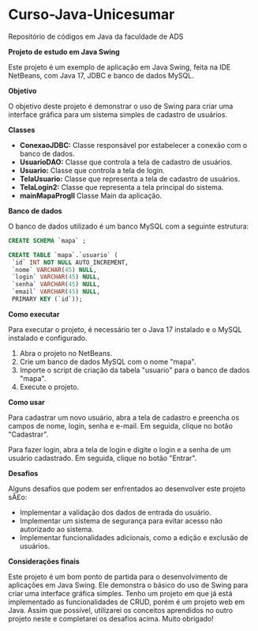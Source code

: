 # Curso-Java-Unicesumar
Repositório de códigos em Java da faculdade de ADS

**Projeto de estudo em Java Swing**

Este projeto é um exemplo de aplicação em Java Swing, feita na IDE NetBeans, com Java 17, JDBC e banco de dados MySQL.

**Objetivo**

O objetivo deste projeto é demonstrar o uso de Swing para criar uma interface gráfica para um sistema simples de cadastro de usuários.

**Classes**

* **ConexaoJDBC:** Classe responsável por estabelecer a conexão com o banco de dados.
* **UsuarioDAO:** Classe que controla a tela de cadastro de usuários.
* **Usuario:** Classe que controla a tela de login.
* **TelaUsuario:** Classe que representa a tela de cadastro de usuários.
* **TelaLogin2:** Classe que representa a tela principal do sistema.
* **mainMapaProgll** Classe Main da aplicação.

**Banco de dados**

O banco de dados utilizado é um banco MySQL com a seguinte estrutura:

```sql
CREATE SCHEMA `mapa` ;

CREATE TABLE `mapa`.`usuario` (
 `id` INT NOT NULL AUTO_INCREMENT,
 `nome` VARCHAR(45) NULL,
 `login` VARCHAR(45) NULL,
 `senha` VARCHAR(45) NULL,
 `email` VARCHAR(45) NULL,
 PRIMARY KEY (`id`));
```

**Como executar**

Para executar o projeto, é necessário ter o Java 17 instalado e o MySQL instalado e configurado.

1. Abra o projeto no NetBeans.
2. Crie um banco de dados MySQL com o nome "mapa".
3. Importe o script de criação da tabela "usuario" para o banco de dados "mapa".
4. Execute o projeto.

**Como usar**

Para cadastrar um novo usuário, abra a tela de cadastro e preencha os campos de nome, login, senha e e-mail. Em seguida, clique no botão "Cadastrar".

Para fazer login, abra a tela de login e digite o login e a senha de um usuário cadastrado. Em seguida, clique no botão "Entrar".

**Desafios**

Alguns desafios que podem ser enfrentados ao desenvolver este projeto sÃ£o:

* Implementar a validação dos dados de entrada do usuário.
* Implementar um sistema de segurança para evitar acesso não autorizado ao sistema.
* Implementar funcionalidades adicionais, como a edição e exclusão de usuários.

**Considerações finais**

Este projeto é um bom ponto de partida para o desenvolvimento de aplicações em Java Swing. Ele demonstra o básico do uso de Swing para criar uma interface gráfica simples.
Tenho um projeto em que já está implementado as funcionalidades de CRUD, porém é um projeto web em Java.
Assim que possível, utilizarei os conceitos aprendidos no outro projeto neste e completarei os desafios acima.
Muito obrigado!
